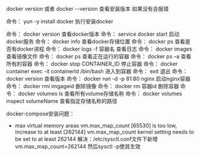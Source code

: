 docker version 或者 docker --version 查看安装版本 如果没有会报错

命令： yun -y install docker 执行安装docker

命令： docker version 查看docker版本
命令： service docker start 启动docker服务
命令： docker info 查看docker存储位置
命令： docker ps 查看是否有docker进程
命令： docker logs -f 容器名 查看日志
命令： docker images  查看镜像文件
命令： docker ps  查看正在运行的容器
命令： docker ps –a  查看所有的容器
命令： docker stop CONTAINER_ID 停止容器
命令： docker container exec -it containerId /bin/bash  进入到容器
命令： exit 退出
命令： docker version  查看版本
命令： docker run -d -p 81:80 nginx 启动nginx容器
命令： docker rmi imgageid 删除镜像
命令： docker rm 容器id 删除容器
命令： docker volumes ls  查看所有volume存储名称
命令： docker volumes inspect volumeName  查看指定存储名称的路径


docker-compose安装问题：
* max virtual memory areas vm.max_map_count [65530] is too low, increase to at least [262144]
vm.max_map_count kernel setting needs to be set to at least 262144
解决：/etc/sysctl.conf文件下新增 vm.max_map_count=262144 然后sysctl -p使其生效
